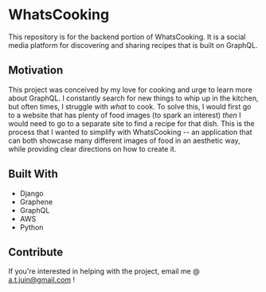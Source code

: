 # WhatsCooking

This repository is for the backend portion of WhatsCooking. It is a social media platform for discovering and sharing recipes that is built on GraphQL.

## Motivation

This project was conceived by my love for cooking and urge to learn more about GraphQL. I constantly search for new things to whip up in the kitchen, but often times, I struggle with *what* to cook. To solve this, I would first go to a website that has plenty of food images (to spark an interest) *then* I would need to go to a separate site to find a recipe for that dish. This is the process that I wanted to simplify with WhatsCooking -- an application that can both showcase many different images of food in an aesthetic way, while providing clear directions on how to create it.

## Built With

 - Django
 - Graphene
 - GraphQL
 - AWS
 - Python



## Contribute

If you're interested in helping with the project, email me @ a.t.juin@gmail.com !
